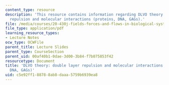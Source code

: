 ```yaml
---
content_type: resource
description: 'This resource contains information regarding DLVO theory: Double layer
  repulsion and molecular interactions (proteins, DNA, GAGs).'
file: /media/courses/20-430j-fields-forces-and-flows-in-biological-systems-fall-2015/c5e92ff188788ab8daaa5759b6939ea8_MIT20_430JF15_Lecture24.pdf
file_type: application/pdf
learning_resource_types:
- Lecture Notes
ocw_type: OCWFile
parent_title: Lecture Slides
parent_type: CourseSection
parent_uid: 00af40b1-0dae-3d00-3b84-f7b075853f42
resourcetype: Document
title: 'DLVO theory: double layer repulsion and molecular interactions (proteins,
  DNA, GAGs)'
uid: c5e92ff1-8878-8ab8-daaa-5759b6939ea8
---
```

